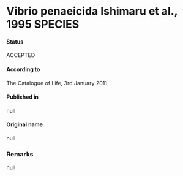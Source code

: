 Vibrio penaeicida Ishimaru et al., 1995 SPECIES
=======

#### Status
ACCEPTED

#### According to
The Catalogue of Life, 3rd January 2011

#### Published in
null

#### Original name
null

### Remarks
null